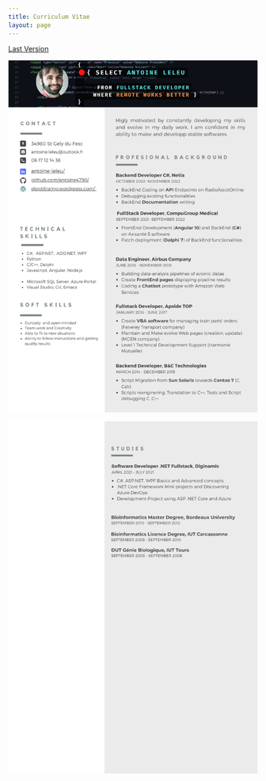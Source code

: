 ```yaml
---
title: Curriculum Vitae
layout: page
---
```


<!-- Google tag (gtag.js) -->
<script async src="https://www.googletagmanager.com/gtag/js?id=G-3QPQCBGLC6"></script>
<script>
  window.dataLayer = window.dataLayer || [];
  function gtag(){dataLayer.push(arguments);}
  gtag('js', new Date());

  gtag('config', 'G-3QPQCBGLC6');
</script>

[Last Version](https://www.canva.com/design/DAFUwQ4cmWw/LRXZcwHUVMg04G5a0bZHwA/view?utm_content=DAFUwQ4cmWw&utm_campaign=designshare&utm_medium=link&utm_source=publishsharelink)

![Page 1](/assets/images/CV_14122022_1_ENG.svg)

![Page 2](/assets/images/CV_14122022_2_ENG.svg)
